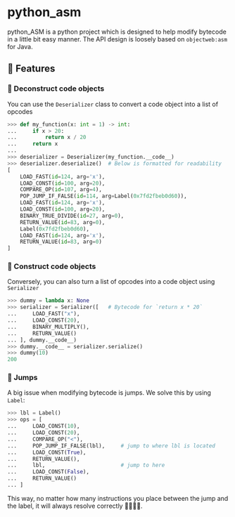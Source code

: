 # python_asm 

python_ASM is a python project which is designed to help modify bytecode in a little bit easy manner.
The API design is loosely based on `objectweb:asm` for Java.

## 📌 Features

### 🚩 Deconstruct code objects

You can use the `Deserializer` class to convert a code object into a list of opcodes

```python
>>> def my_function(x: int = 1) -> int:
...     if x > 20:
...         return x / 20
...     return x
... 
>>> deserializer = Deserializer(my_function.__code__)
>>> deserializer.deserialize()  # Below is formatted for readability
[
    LOAD_FAST(id=124, arg='x'), 
    LOAD_CONST(id=100, arg=20), 
    COMPARE_OP(id=107, arg=4), 
    POP_JUMP_IF_FALSE(id=114, arg=Label(0x7fd2fbeb0d60)), 
    LOAD_FAST(id=124, arg='x'), 
    LOAD_CONST(id=100, arg=20), 
    BINARY_TRUE_DIVIDE(id=27, arg=0), 
    RETURN_VALUE(id=83, arg=0), 
    Label(0x7fd2fbeb0d60), 
    LOAD_FAST(id=124, arg='x'), 
    RETURN_VALUE(id=83, arg=0)
]
```

### 🚩 Construct code objects

Conversely, you can also turn a list of opcodes into a code object using `Serializer`

```python
>>> dummy = lambda x: None
>>> serializer = Serializer([   # Bytecode for `return x * 20`
...     LOAD_FAST("x"),
...     LOAD_CONST(20),
...     BINARY_MULTIPLY(),
...     RETURN_VALUE()
... ], dummy.__code__)
>>> dummy.__code__ = serializer.serialize()
>>> dummy(10)
200
```

### 🚩 Jumps

A big issue when modifying bytecode is jumps. We solve this by using `Label`:

```python
>>> lbl = Label()
>>> ops = [
...     LOAD_CONST(10),
...     LOAD_CONST(20),
...     COMPARE_OP("<"),
...     POP_JUMP_IF_FALSE(lbl),     # jump to where lbl is located
...     LOAD_CONST(True),
...     RETURN_VALUE(),
...     lbl,                        # jump to here
...     LOAD_CONST(False),
...     RETURN_VALUE()
... ]
```

This way, no matter how many instructions you place between the jump and the label, it will always resolve correctly 👦🏻👍🏻.
